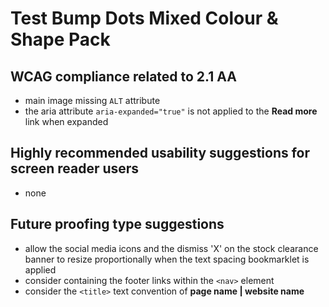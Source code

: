# Test Bump Dots Mixed Colour & Shape Pack
## WCAG compliance related to 2.1 AA
- main image missing `ALT` attribute
- the aria attribute `aria-expanded="true"` is not applied to the **Read more** link when expanded
## Highly recommended usability suggestions for screen reader users
- none
## Future proofing type suggestions
- allow the social media icons and the dismiss 'X' on the stock clearance banner to resize proportionally when the text spacing bookmarklet is applied
- consider containing the footer links within the `<nav>` element
- consider the `<title>` text convention of **page name | website name**
